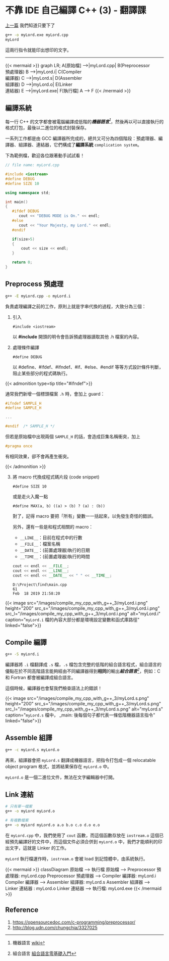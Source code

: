 # 不靠 IDE 自己編譯 C++ (3) - 翻譯課


[上一篇](https://eyzim.github.io/posts/compile_my_cpp_with_g++_2/) 我們知道只要下了

```bash
g++ -o myLord.exe myLord.cpp
myLord
```

這兩行指令就能印出想印的文字。

---

{{< mermaid >}}
graph LR;
A[原始檔] -->|myLord.cpp| B(Preprocessor<br>預處理器)
B -->|myLord.i| C(Compiler<br>編譯器)
C -->|myLord.s| D(Assembler<br>組譯器)
D -->|myLord.o| E(Linker<br>連結器)
E -->|myLord.exe| F[執行檔]
A --> F
{{< /mermaid >}}

## 編譯系統

每一行 C++ 的文字都會被電腦編譯成低階的<cite>**機器語言**[^1]</cite>，然後再以可以直接執行的格式打包，最後以二進位的格式封裝保存。

一系列工作都是由 GCC 編譯器所完成的，總共又可分為四個階段：預處理器、編譯器、組譯器、連結器，它們構成了**編譯系統** `complication system`。

下為範例檔，歡迎各位跟著動手試試看！

```cpp
// file name: myLord.cpp

#include <iostream>
#define DEBUG
#define SIZE 10

using namespace std;

int main()
{
   #ifdef DEBUG
      cout << "DEBUG MODE is On." << endl;
   #else
      cout << "Your Majesty, my Lord." << endl;
   #endif

   if(size>5)
   {
       cout << size << endl;
   }

   return 0;
}
```

## Preprocess 預處理

```bash
g++ -E myLord.cpp -o myLord.i
```

負責處理編譯之前的工作，原則上就是字串代換的過程，大致分為三個：

1. 引入

    ```
    #include <iostream>
    ```

    以 **#include** 開頭的明令會告訴預處理器讀取其他 .h 檔案的內容。

2. 處理條件編譯
    ```
    #define DEBUG
    ```
    以 #define、#ifdef、#ifndef、#if、#else、#endif 等等方式設計條件判斷，阻止某些部分的程式碼執行。

{{< admonition type=tip title="#ifndef">}}

通常我們新增一個標頭檔案 `.h` 時，會加上 guard：

```H
#ifndef SAMPLE_H
#define SAMPLE_H

...

#endif  /* SAMPLE_H */
```

但若是原始檔中出現兩個 `SAMPLE_H` 的話，會造成巨集名稱衝突，加上

```h
#pragma once
```

有相同效果，卻不會再產生衝突。

{{< /admonition >}}

3. 將 macro 代換成程式碼片段 (code snippet)

    ```
    #define SIZE 10
    ```

    或是走火入魔一點

    ```
    #define MAX(a, b) ((a) > (b) ? (a) : (b))
    ```

    對了，記得 macro 要把「所有」變數一一括起來，以免發生奇怪的錯誤。

    另外，還有一些是和程式相關的 macro：

    - `__LINE__`：目前在程式中的行數
    - `__FILE__`：檔案名稱
    - `__DATE__`：(前置處理器)執行的日期
    - `__TIME__`：(前置處理器)執行的時間

    ```cpp
    cout << endl << __FILE__;
    cout << endl << __LINE__;
    cout << endl << __DATE__ << " " << __TIME__;
    ```

    ```
    D:\Project\find\main.cpp
    61
    Feb  18 2019 21:58:20
    ```

{{< image
src="/images/compile_my_cpp_with_g++_3/myLord.i.png"  height="200"
src_s="/images/compile_my_cpp_with_g++_3/myLord.i.png"
src_l="/images/compile_my_cpp_with_g++_3/myLord.i.png"
alt="myLord.i"
caption="`myLord.i` 檔的內容大部分都是環境設定變數和函式庫路徑"
linked="false">}}

## Compile 編譯

```bash
g++ -S myLord.i
```

編譯器將 `.i` 檔翻譯成 `.s` 檔，`.s` 檔包含完整的低階的組合語言程式，組合語言的優點在於不同高階語言能夠經由不同編譯器得到**相同**的輸出<cite>**組合語言**[^2]</cite>，例如：C 和 Fortran 都會被編譯成組合語言。

這個時候，編譯器也會幫我們檢查語法上的錯誤！

{{< image
src="/images/compile_my_cpp_with_g++_3/myLord.s.png"  height="200"
src_s="/images/compile_my_cpp_with_g++_3/myLord.s.png"
src_l="/images/compile_my_cpp_with_g++_3/myLord.s.png"
alt="myLord.s"
caption="`myLord.s` 檔中， _main: 後每個句子都代表一條低階機器語言指令"
linked="false">}}

## Assemble 組譯

```bash
g++ -c myLord.s myLord.o
```

再來，組譯器會把 `myLord.s` 翻譯成機器語言，把指令打包成一個 relocatable object program 格式，並將結果保存在 `myLord.o` 中。

`myLord.o` 是一個二進位文件，無法在文字編輯器中打開。

## Link 連結

```bash
# 只有單一檔案
g++ -o myLord myLord.o

# 有複數檔案
g++ -o myLord myLord.o a.o b.o c.o d.o e.o
```

在 `myLord.cpp` 中，我們使用了 `cout` 函數，而這個函數存放在 `iostream.o` 這個已經預先編譯好的文件中，而這個文件必須合併到 `myLord.o` 中，我們才能順利的印出文字，這就是 Linker 的工作。

`myLord` 執行檔運作時，`iostream.o` 會被 load 到記憶體中，由系統執行。

{{< mermaid >}}
classDiagram
原始檔 --> 執行檔
原始檔 --> Preprocessor 預處理器: myLord.cpp
Preprocessor 預處理器 --> Compiler 編譯器: myLord.i
Compiler 編譯器 --> Assembler 組譯器: myLord.s
Assembler 組譯器 --> Linker 連結器 : myLord.o
Linker 連結器 --> 執行檔: myLord.exe
{{< /mermaid >}}

[^1]: 機器語言 [wiki](https://en.wikipedia.org/wiki/Machine_code)
[^2]: 組合語言 [組合語言零基礎入門](https://iter01.com/547102.html)

## Reference

1. https://opensourcedoc.com/c-programming/preprocessor/
2. http://blog.udn.com/chungchia/3327025

